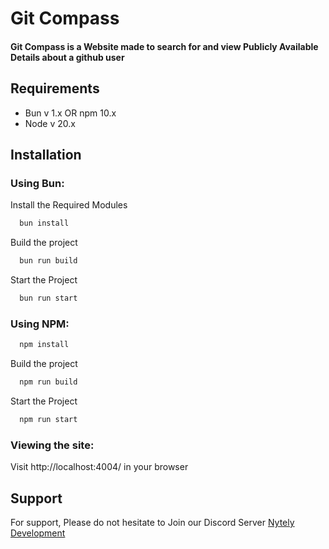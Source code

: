 # Git Compass

#### Git Compass is a Website made to search for and view Publicly Available Details about a github user

## Requirements

- Bun v 1.x OR npm 10.x
- Node v 20.x

## Installation

### Using Bun:

Install the Required Modules

```bash
  bun install
```

Build the project

```bash
  bun run build
```

Start the Project

```bash
  bun run start
```

### Using NPM:

```bash
  npm install
```

Build the project

```bash
  npm run build
```

Start the Project

```bash
  npm run start
```

### Viewing the site:

Visit http://localhost:4004/ in your browser

## Support

For support, Please do not hesitate to Join our Discord Server
[Nytely Development](https://discord.gg/g7Q56hWJ59)
